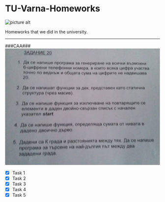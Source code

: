 # TU-Varna-Homeworks
![picture alt](http://www2.tu-varna.bg/tu-varna/images/logo_tu.png "TU")

Homeworks that we did in the university.


---

###CAA###
![](Задание%2020.jpg )

- [x] Task 1
- [x] Task 2
- [x] Task 3
- [x] Task 4
- [x] Task 5
